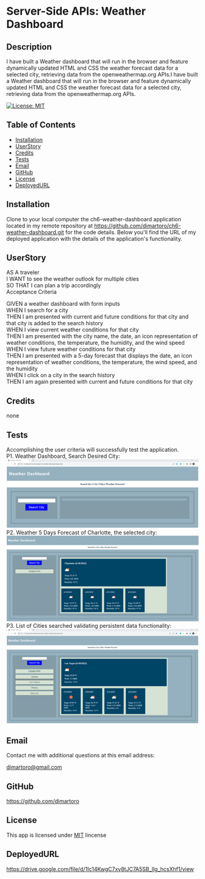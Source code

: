 
# Server-Side APIs: Weather Dashboard

## Description
I have built a  Weather dashboard that will run in the browser and feature dynamically updated HTML and CSS the weather forecast data for a selected city, retrieving data from the openweathermap.org APIs.I have built a  Weather dashboard that will run in the browser and feature dynamically updated HTML and CSS the weather forecast data for a selected city, retrieving data from the openweathermap.org APIs.

  [![License: MIT](https://img.shields.io/badge/License-MIT-yellow.svg)](https://opensource.org/licenses/MIT)

## Table of Contents
- [Installation](#installation)
- [UserStory](#userstory)
- [Credits](#credits)
- [Tests](#tests)
- [Email](#email)
- [GitHub](#github)
- [License](#license)
- [DeployedURL](#deployedurl)

## Installation
Clone to your local computer the ch6-weather-dashboard application located in my remote repository at https://github.com/dimartoro/ch6-weather-dashboard.git for the code details. Below you'll find the URL of my deployed application with the details of the application's functionality.

## UserStory
AS A traveler  
I WANT to see the weather outlook for multiple cities  
SO THAT I can plan a trip accordingly  
Acceptance Criteria    

GIVEN a weather dashboard with form inputs  
WHEN I search for a city  
THEN I am presented with current and future conditions for that city and that city is added to the search   history  
WHEN I view current weather conditions for that city  
THEN I am presented with the city name, the date, an icon representation of weather conditions, the   temperature, the humidity, and the wind speed  
WHEN I view future weather conditions for that city  
THEN I am presented with a 5-day forecast that displays the date, an icon representation of weather   conditions, the temperature, the wind speed, and the humidity  
WHEN I click on a city in the search history  
THEN I am again presented with current and future conditions for that city  

## Credits
none

## Tests
Accomplishing the user criteria will successfully test the application.  
P1. Weather Dashboard, Search Desired City:           
![alt "weather dashboard"](./assets/images/weather-dashboard.png)         
P2. Weather 5 Days Forecast of Charlotte, the selected city:            
![alt "charlotte's 5 days forecast"](./assets/images/Charlotte's%205%20days%20forecast.png)       
P3. List of Cities searched validating persistent data functionality:          
![alt "persistent data multiple cities forecast data"](./assets/images/Persistent%20Data%20-%20Multiple%20Cities%20Weather%20Forecast%20Data.png)      

## Email
Contact me with additional questions at this email address:

dimartoro@gmail.com

## GitHub
https://github.com/dimartoro

## License
This app is licensed under [MIT](https://choosealicense.com/licenses/mit/) lincense

## DeployedURL
https://drive.google.com/file/d/1Ic14KwgC7xy8tJC7A5SB_llg_hcsXhf1/view


